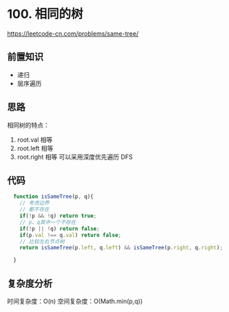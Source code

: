 # 100. 相同的树

https://leetcode-cn.com/problems/same-tree/  

## 前置知识
- 递归
- 层序遍历


## 思路
相同树的特点：
1. root.val 相等
2. root.left 相等
3. root.right 相等
可以采用深度优先遍历 DFS

## 代码
```javascript
  function isSameTree(p, q){
    // 考虑边界
    // 都不存在
    if(!p && !q) return true;
    // p、q其中一个不存在
    if(!p || !q) return false;
    if(p.val !== q.val) return false;
    // 比较左右节点树
    return isSameTree(p.left, q.left) && isSameTree(p.right, q.right);

  }
```

## 复杂度分析
时间复杂度：O(n)
空间复杂度：O(Math.min(p,q))


